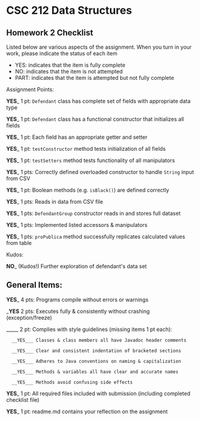 # CSC 212 Data Structures
## Homework 2 Checklist

Listed below are various aspects of the assignment.  When you turn in
your work, please indicate the status of each item

- YES: indicates that the item is fully complete
- NO: indicates that the item is not attempted
- PART: indicates that the item is attempted but not fully complete


Assignment Points:

__YES___ 1 pt: `Defendant` class has complete set of fields with appropriate data type

__YES___ 1 pt: `Defendant` class has a functional constructor that initializes all fields

__YES___ 1 pt: Each field has an appropriate getter and setter

__YES___ 1 pt: `testConstructor` method tests initialization of all fields

__YES___ 1 pt: `testSetters` method tests functionality of all manipulators

__YES___ 1 pts: Correctly defined overloaded constructor to handle `String` input from CSV

__YES___ 1 pt: Boolean methods (e.g. `isBlack()`) are defined correctly

__YES___ 1 pts: Reads in data from CSV file

__YES___ 1 pts: `DefendantGroup` constructor reads in and stores full dataset

__YES___ 1 pts: Implemented listed accessors & manipulators

__YES___ 1 pts: `proPublica` method successfully replicates calculated values from table


Kudos:

__NO___ (Kudos!) Further exploration of defendant's data set


## General Items:

__YES___ 4 pts: Programs compile without errors or warnings

___YES__ 2 pts: Executes fully & consistently without crashing (exception/freeze)

_____ 2 pt: Complies with style guidelines (missing items 1 pt each):

      __YES___ Classes & class members all have Javadoc header comments

      __YES___ Clear and consistent indentation of bracketed sections

      __YES___ Adheres to Java conventions on naming & capitalization

      __YES___ Methods & variables all have clear and accurate names

      __YES___ Methods avoid confusing side effects

__YES___ 1 pt: All required files included with submission (including completed checklist file)

__YES___ 1 pt: readme.md contains your reflection on the assignment